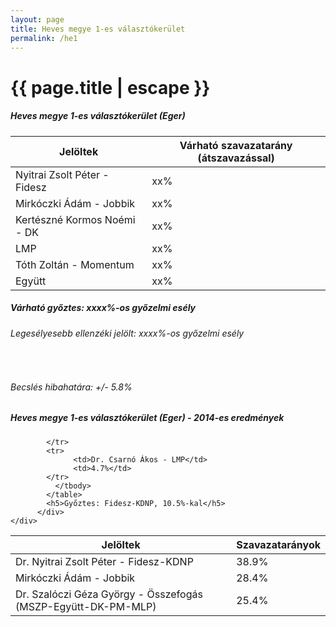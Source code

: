 ```yaml
---
layout: page
title: Heves megye 1-es választókerület
permalink: /he1
---
```


<h1 class="page-title">{{ page.title | escape }}</h1>

<div class="section">
    <div class="row">
          <div class="col s12">
		  <h5>Heves megye 1-es választókerület (Eger)</h5>
            <table class="responsive-table">
              <thead>
                <tr>
                    <th>Jelöltek</th>
                    <th>Várható szavazatarány (átszavazással)</th>
                </tr>
              </thead>
              <tbody>
             <tr>
                  <td>Nyitrai Zsolt Péter - Fidesz</td>
				  <td id="id_fidesz">xx%</td>
			</tr>
			<tr><td>Mirkóczki Ádám - Jobbik</td><td id="id_jobbik">xx%</td></tr>
<tr>
                  <td>Kertészné Kormos Noémi - DK</td>
				  <td id="id_baloldal">xx%</td>
			</tr>
			<tr>
                  <td>LMP</td>
				  <td id="id_lmp">xx%</td>
			</tr>
			<tr>
				  <td>Tóth Zoltán - Momentum</td>
				  <td id="id_momentum">xx%</td>
			</tr>
<tr>
<td>Együtt</td>
<td id="id_egyutt">xx%</td>
</tr>                
              </tbody>
            </table>
			<h5>Várható győztes: <span id="gyoztes">xx</span><span id="esely">xx</span><span>%-os győzelmi esély</span></h5>
			<h6>Legesélyesebb ellenzéki jelölt: <span id="masodik">xx</span><span id="esely2">xx</span><span>%-os győzelmi esély</span></h6>
			<br/>
			<h6>Becslés hibahatára: +/- 5.8%</h6>
          </div>
    </div>
</div>

<div class="section">
    <div class="row">
          <div class="col s12">
		  <h5>Heves megye 1-es választókerület (Eger) - 2014-es eredmények</h5>
            <table class="responsive-table">
              <thead>
                <tr>
                    <th>Jelöltek</th>
                    <th>Szavazatarányok</th>
                </tr>
              </thead>
              <tbody>
             <tr>
                  <td>Dr. Nyitrai Zsolt Péter - Fidesz-KDNP</td>
				  <td>38.9%</td>
			</tr>
			<tr>
			      <td>Mirkóczki Ádám - Jobbik</td>
				  <td>28.4%</td>
			</tr>
			<tr>
			      <td>Dr. Szalóczi Géza György - Összefogás (MSZP-Együtt-DK-PM-MLP)</td>
				  <td>25.4%</td>
			      
			</tr>
			<tr>
				  <td>Dr. Csarnó Ákos - LMP</td>
				  <td>4.7%</td>
			</tr>                
              </tbody>
            </table>
			<h5>Győztes: Fidesz-KDNP, 10.5%-kal</h5>
          </div>
    </div>
</div>
